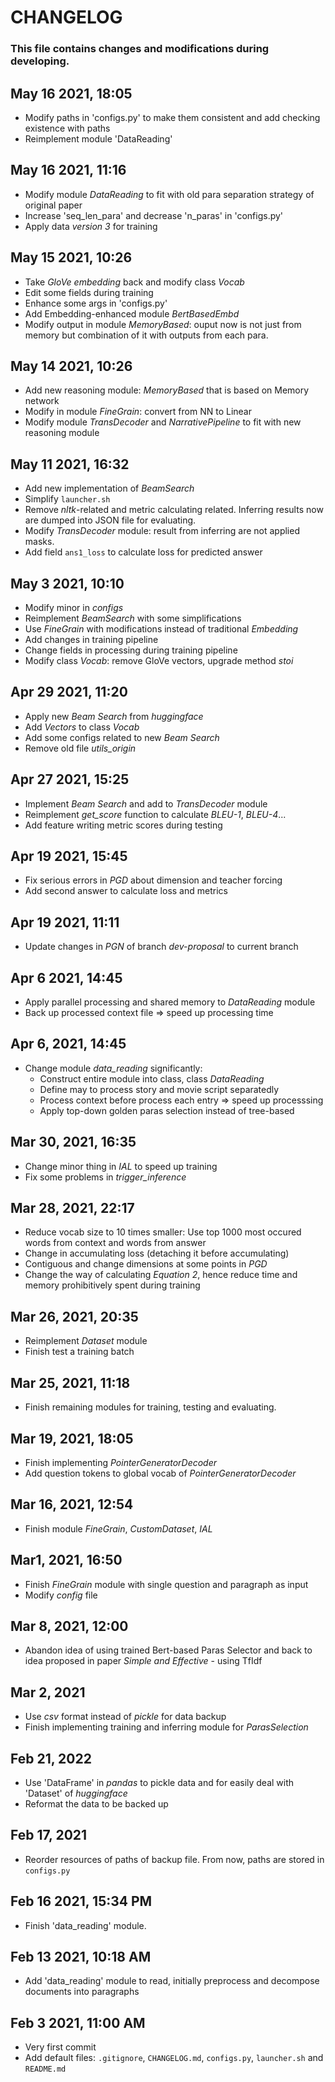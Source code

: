 # CHANGELOG

### This file contains changes and modifications during developing.

## May 16 2021, 18:05
- Modify paths in 'configs.py' to make them consistent and add checking existence with paths
- Reimplement module 'DataReading'

## May 16 2021, 11:16
- Modify module *DataReading* to fit with old para separation strategy of original paper
- Increase 'seq_len_para' and decrease 'n_paras' in 'configs.py'
- Apply data *version 3* for training


## May 15 2021, 10:26
- Take *GloVe embedding* back and modify class *Vocab*
- Edit some fields during training
- Enhance some args in 'configs.py'
- Add Embedding-enhanced module *BertBasedEmbd*
- Modify output in module *MemoryBased*: ouput now is not just from memory but combination of it with outputs from each para.

## May 14 2021, 10:26
- Add new reasoning module: *MemoryBased* that is based on Memory network
- Modify in module *FineGrain*: convert from NN to Linear
- Modify module *TransDecoder* and *NarrativePipeline* to fit with new reasoning module

## May 11 2021, 16:32
- Add new implementation of *BeamSearch*
- Simplify `launcher.sh`
- Remove *nltk*-related and metric calculating related. Inferring results now are dumped into JSON file for evaluating.
- Modify *TransDecoder* module: result from inferring are not applied masks.
- Add field `ans1_loss` to calculate loss for predicted answer

## May 3 2021, 10:10
- Modify minor in *configs*
- Reimplement *BeamSearch* with some simplifications
- Use *FineGrain* with modifications instead of traditional *Embedding*
- Add changes in training pipeline
- Change fields in processing during training pipeline
- Modify class *Vocab*: remove GloVe vectors, upgrade method *stoi*

## Apr 29 2021, 11:20
- Apply new *Beam Search* from *huggingface*
- Add *Vectors* to class *Vocab*
- Add some configs related to new *Beam Search*
- Remove old file *utils_origin*

## Apr 27 2021, 15:25
- Implement *Beam Search* and add to *TransDecoder* module
- Reimplement *get_score* function to calculate *BLEU-1*, *BLEU-4*...
- Add feature writing metric scores during testing

## Apr 19 2021, 15:45
- Fix serious errors in *PGD* about dimension and teacher forcing
- Add second answer to calculate loss and metrics

## Apr 19 2021, 11:11
- Update changes in *PGN* of branch *dev-proposal* to current branch

## Apr 6 2021, 14:45
- Apply parallel processing and shared memory to *DataReading* module
- Back up processed context file => speed up processing time

## Apr 6, 2021, 14:45
- Change module *data_reading* significantly:
    - Construct entire module into class, class *DataReading*
    - Define may to process story and movie script separatedly
    - Process context before process each entry => speed up processsing
    - Apply top-down golden paras selection instead of tree-based

## Mar 30, 2021, 16:35
- Change minor thing in *IAL* to speed up training
- Fix some problems in *trigger_inference*

## Mar 28, 2021, 22:17
- Reduce vocab size to 10 times smaller: Use top 1000 most occured words from context and words from answer
- Change in accumulating loss (detaching it before accumulating)
- Contiguous and change dimensions at some points in *PGD*
- Change the way of calculating *Equation 2*, hence reduce time and memory prohibitively spent during training

## Mar 26, 2021, 20:35
- Reimplement *Dataset* module
- Finish test a training batch

## Mar 25, 2021, 11:18
- Finish remaining modules for training, testing and evaluating.

## Mar 19, 2021, 18:05
- Finish implementing *PointerGeneratorDecoder*
- Add question tokens to global vocab of *PointerGeneratorDecoder*

## Mar 16, 2021, 12:54
- Finish module *FineGrain*, *CustomDataset*, *IAL*

## Mar1, 2021, 16:50
- Finish *FineGrain* module with single question and paragraph as input
- Modify *config* file

## Mar 8, 2021, 12:00
- Abandon idea of using trained Bert-based Paras Selector and back to idea proposed in paper *Simple and Effective* - using TfIdf

## Mar 2, 2021
- Use *csv* format instead of *pickle* for data backup
- Finish implementing training and inferring module for *ParasSelection*

## Feb 21, 2022
- Use 'DataFrame' in *pandas* to pickle data and for easily deal with 'Dataset' of *huggingface*
- Reformat the data to be backed up

## Feb 17, 2021
- Reorder resources of paths of backup file. From now, paths are stored in `configs.py`

## Feb 16 2021, 15:34 PM
- Finish 'data_reading' module.

## Feb 13 2021, 10:18 AM
- Add 'data_reading' module to read, initially preprocess and decompose documents into paragraphs

## Feb 3 2021, 11:00 AM
- Very first commit
- Add default files: `.gitignore`, `CHANGELOG.md`, `configs.py`, `launcher.sh` and `README.md`